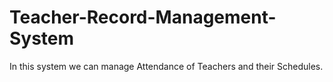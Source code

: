 # Teacher-Record-Management-System
In this system we can manage Attendance of Teachers and their Schedules. 

